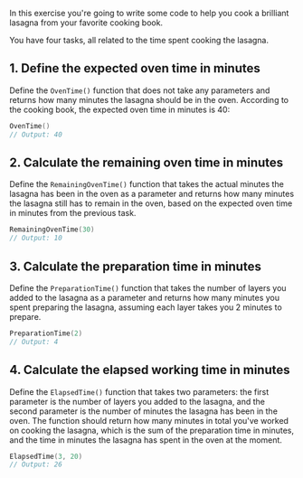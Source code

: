 In this exercise you're going to write some code to help you cook a brilliant lasagna from your favorite cooking book.

You have four tasks, all related to the time spent cooking the lasagna.

## 1. Define the expected oven time in minutes

Define the `OvenTime()` function that does not take any parameters and returns how many minutes the lasagna should be in the oven. According to the cooking book, the expected oven time in minutes is 40:

```go
OvenTime()
// Output: 40
```

## 2. Calculate the remaining oven time in minutes

Define the `RemainingOvenTime()` function that takes the actual minutes the lasagna has been in the oven as a parameter and returns how many minutes the lasagna still has to remain in the oven, based on the expected oven time in minutes from the previous task.

```go
RemainingOvenTime(30)
// Output: 10
```

## 3. Calculate the preparation time in minutes

Define the `PreparationTime()` function that takes the number of layers you added to the lasagna as a parameter and returns how many minutes you spent preparing the lasagna, assuming each layer takes you 2 minutes to prepare.

```go
PreparationTime(2)
// Output: 4
```

## 4. Calculate the elapsed working time in minutes

Define the `ElapsedTime()` function that takes two parameters: the first parameter is the number of layers you added to the lasagna, and the second parameter is the number of minutes the lasagna has been in the oven. The function should return how many minutes in total you've worked on cooking the lasagna, which is the sum of the preparation time in minutes, and the time in minutes the lasagna has spent in the oven at the moment.

```go
ElapsedTime(3, 20)
// Output: 26
```
